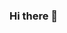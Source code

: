 ### Hi there 👋

<!--
**gilsondmatos/gilsondmatos** is a ✨ _special_ ✨ repository because its `README.md` (this file) appears on your GitHub profile.

Sobre mim:

💡 Gosto de explorar novas tecnologias
🎓Estou realizando curso de Desonvolvedor Full Stack na Generation Brasil
✍️ No meu tempo livre, busco ler livros, está com a família e ajudar pessoas.
✉️ Você pode me enviar um e-mail no gilsondmatos@hotmail.com! Tentarei responder assim que puder.
📄 Por favor, dê uma olhada no meu currículo para mais detalhes sobre mim. Estou aberto a comentários e sugestões!


🛠  Tecnologias
